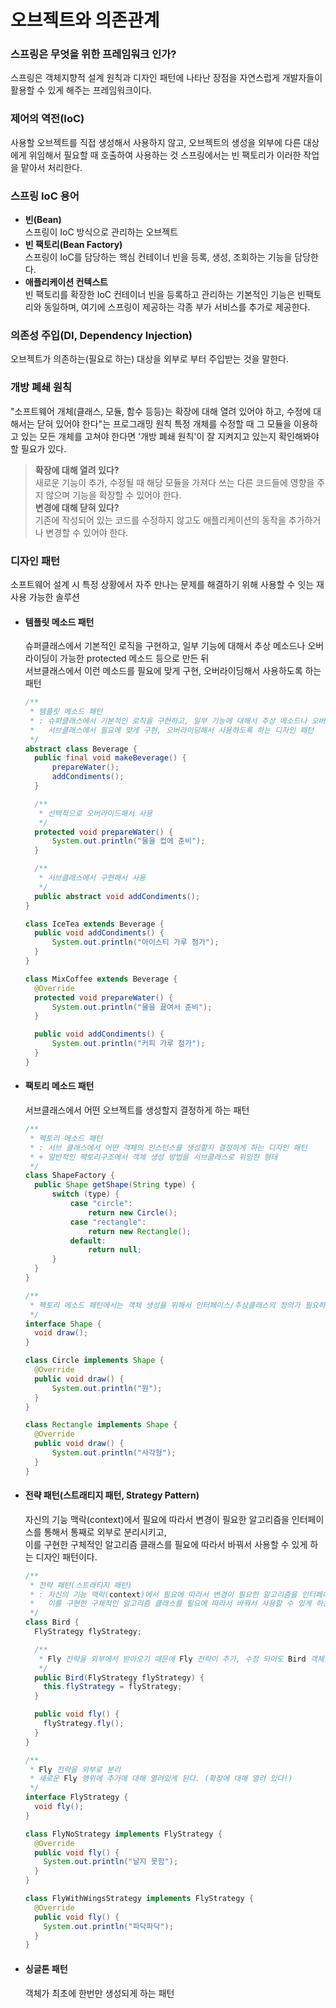 # 오브젝트와 의존관계

### 스프링은 무엇을 위한 프레임워크 인가?

스프링은 객체지향적 설계 원칙과 디자인 패턴에 나타난 장점을 자연스럽게 개발자들이 활용할 수 있게 해주는 프레임워크이다.

### 제어의 역전(IoC)

사용할 오브젝트를 직접 생성해서 사용하지 않고, 오브젝트의 생성을 외부에 다른 대상에게 위임해서 필요할 때 호출하여 사용하는 것
스프링에서는 빈 팩토리가 이러한 작업을 맡아서 처리한다.

### 스프링 IoC 용어

- **빈(Bean)**  
  스프링이 IoC 방식으로 관리하는 오브젝트
  <br>
- **빈 팩토리(Bean Factory)**   
  스프링이 IoC를 담당하는 핵심 컨테이너
  빈을 등록, 생성, 조회하는 기능을 담당한다.
  <br>
- **애플리케이션 컨텍스트**   
  빈 팩토리를 확장한 IoC 컨테이너
  빈을 등록하고 관리하는 기본적인 기능은 빈팩토리와 동일하며, 여기에 스프링이 제공하는 각종 부가 서비스를 추가로 제공한다.

### 의존성 주입(DI, Dependency Injection)

오브젝트가 의존하는(필요로 하는) 대상을 외부로 부터 주입받는 것을 말한다.

### 개방 폐쇄 원칙

"소프트웨어 개체(클래스, 모듈, 함수 등등)는 확장에 대해 열려 있어야 하고, 수정에 대해서는 닫혀 있어야 한다"는 프로그래밍 원칙
특정 개체를 수정할 때 그 모듈을 이용하고 있는 모든 개체를 고쳐야 한다면 '개방 폐쇄 원칙'이 잘 지켜지고 있는지 확인해봐야 할 필요가 있다.

> <strong>확장에 대해 열려 있다?</strong>  
>  새로운 기능이 추가, 수정될 때 해당 모듈을 가져다 쓰는 다른 코드들에 영향을 주지 않으며 기능을 확장할 수 있어야 한다.  
>  <strong>변경에 대해 닫혀 있다?</strong>  
>  기존에 작성되어 있는 코드를 수정하지 않고도 애플리케이션의 동작을 추가하거나 변경할 수 있어야 한다.

### 디자인 패턴

소프트웨어 설계 시 특정 상황에서 자주 만나는 문제를 해결하기 위해 사용할 수 잇는 재사용 가능한 솔루션

- #### 템플릿 메소드 패턴

  슈퍼클래스에서 기본적인 로직을 구현하고, 일부 기능에 대해서 추상 메소드나 오버라이딩이 가능한 protected 메소드 등으로 만든 뒤  
   서브클래스에서 이런 메소드를 필요에 맞게 구현, 오버라이딩해서 사용하도록 하는 패턴
  ```java
  /**
   * 템플릿 메소드 패턴
   * : 슈퍼클래스에서 기본적인 로직을 구현하고, 일부 기능에 대해서 추상 메소드나 오버라이딩이 가능한 protected 메소드 형태로 만든 뒤
   *   서브클래스에서 필요에 맞게 구현, 오버라이딩해서 사용하도록 하는 디자인 패턴
   */
  abstract class Beverage {
    public final void makeBeverage() {
        prepareWater();
        addCondiments();
    }

    /**
     * 선택적으로 오버라이드해서 사용
     */
    protected void prepareWater() {
        System.out.println("물을 컵에 준비");
    }

    /**
     * 서브클래스에서 구현해서 사용
     */
    public abstract void addCondiments();
  }

  class IceTea extends Beverage {
    public void addCondiments() {
        System.out.println("아이스티 가루 첨가");
    }
  }

  class MixCoffee extends Beverage {
    @Override
    protected void prepareWater() {
        System.out.println("물을 끓여서 준비");
    }

    public void addCondiments() {
        System.out.println("커피 가루 첨가");
    }
  }

  ```

- #### 팩토리 메소드 패턴

  서브클래스에서 어떤 오브젝트를 생성할지 결정하게 하는 패턴  
  ```java
  /**
   * 펙토리 메소드 패턴
   * : 서브 클래스에서 어떤 객체의 인스턴스를 생성할지 결정하게 하는 디자인 패턴
   * + 일반적인 팩토리구조에서 객체 생성 방법을 서브클래스로 위임한 형태
   */
  class ShapeFactory {
    public Shape getShape(String type) {
        switch (type) {
            case "circle":
                return new Circle();
            case "rectangle":
                return new Rectangle();
            default:
                return null;
        }
    }
  }

  /**
   * 팩토리 메소드 패턴에서는 객체 생성을 위해서 인터페이스/추상클래스의 정의가 필요하다. (다형성이 필요하기 때문)
   */
  interface Shape {
    void draw();
  }

  class Circle implements Shape {
    @Override
    public void draw() {
        System.out.println("원");
    }
  }

  class Rectangle implements Shape {
    @Override
    public void draw() {
        System.out.println("사각형");
    }
  }
  ```

- #### 전략 패턴(스트래티지 패턴, Strategy Pattern)

  자신의 기능 맥락(context)에서 필요에 따라서 변경이 필요한 알고리즘을 인터페이스를 통해서 통째로 외부로 분리시키고,  
  이를 구현한 구체적인 알고리즘 클래스를 필요에 따라서 바꿔서 사용할 수 있게 하는 디자인 패턴이다.
  ```java
  /**
   * 전략 패턴(스트래티지 패턴)
   * : 자신의 기능 맥락(context)에서 필요에 따라서 변경이 필요한 알고리즘을 인터페이스를 통해서 통째로 외부로 분리시키고,
   *   이를 구현한 구체적인 알고리즘 클래스를 필요에 따라서 바꿔서 사용할 수 있게 하는 디자인 패턴이다.
   */
  class Bird {
    FlyStrategy flyStrategy;

    /**
     * Fly 전략을 외부에서 받아오기 때문에 Fly 전략이 추가, 수정 되어도 Bird 객체를 변경하지 않아도 된다. (변경에 대해 닫혀 있다!)
     */
    public Bird(FlyStrategy flyStrategy) {
      this.flyStrategy = flyStrategy;
    }

    public void fly() {
      flyStrategy.fly();
    }
  }

  /**
   * Fly 전략을 외부로 분리
   * 새로운 Fly 행위에 추가에 대해 열려있게 된다. (확장에 대해 열려 있다!)
   */
  interface FlyStrategy {
    void fly();
  }

  class FlyNoStrategy implements FlyStrategy {
    @Override
    public void fly() {
      System.out.println("날지 못함");
    }
  }

  class FlyWithWingsStrategy implements FlyStrategy {
    @Override
    public void fly() {
      System.out.println("파닥파닥");
    }
  }
  ```

- #### 싱글톤 패턴
  객체가 최초에 한번만 생성되게 하는 패턴
